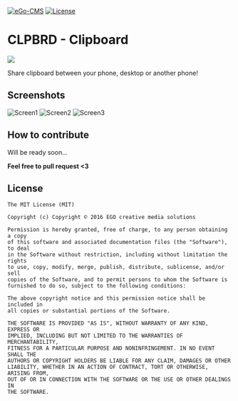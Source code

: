 [![eGo-CMS](https://rawgithub.com/ego-cms/Resources/master/Badges_by_EGO/by_EGO.svg)](http://ego-cms.com/?utm_source=github)
[![License](https://rawgit.com/ego-cms/Resources/master/License/license.svg)]()

CLPBRD - Clipboard
==================

<a href="https://play.google.com/store/apps/details?id=com.ego_cms.copypaste">
	<img src="http://steverichey.github.io/google-play-badge-svg/img/en_get.svg"/>
</a>

Share clipboard between your phone, desktop or another phone!

Screenshots
-----------

![Screen1](http://lh3.googleusercontent.com/P8Y52u-_NoNzYiJHosHRTcuRYQ_tSHoj2pE98PjWABTcjV3rjnXIGzN3dS-blz1lnQU=h310-rw)
![Screen2](http://lh3.googleusercontent.com/jqirkrffYEwKFdl0EQCIyDBr8Q8wqLagPiH3tXrT7j6tEfxc8ZctAQSgcaNy-QkPID8=h310-rw)
![Screen3](http://lh3.googleusercontent.com/UDjSXwPC6ohzBxWsSZiiqqqXqzb_k0N7kvUVx794qvdIgs4bi5_D5tTp9EdrwesQkg=h310-rw)

How to contribute
----------
Will be ready soon...


**Feel free to pull request <3**

## License

    The MIT License (MIT)

    Copyright (c) Copyright © 2016 EGO creative media solutions

    Permission is hereby granted, free of charge, to any person obtaining a copy
    of this software and associated documentation files (the "Software"), to deal
    in the Software without restriction, including without limitation the rights
    to use, copy, modify, merge, publish, distribute, sublicense, and/or sell
    copies of the Software, and to permit persons to whom the Software is
    furnished to do so, subject to the following conditions:

    The above copyright notice and this permission notice shall be included in
    all copies or substantial portions of the Software.

    THE SOFTWARE IS PROVIDED "AS IS", WITHOUT WARRANTY OF ANY KIND, EXPRESS OR
    IMPLIED, INCLUDING BUT NOT LIMITED TO THE WARRANTIES OF MERCHANTABILITY,
    FITNESS FOR A PARTICULAR PURPOSE AND NONINFRINGEMENT. IN NO EVENT SHALL THE
    AUTHORS OR COPYRIGHT HOLDERS BE LIABLE FOR ANY CLAIM, DAMAGES OR OTHER
    LIABILITY, WHETHER IN AN ACTION OF CONTRACT, TORT OR OTHERWISE, ARISING FROM,
    OUT OF OR IN CONNECTION WITH THE SOFTWARE OR THE USE OR OTHER DEALINGS IN
    THE SOFTWARE.

